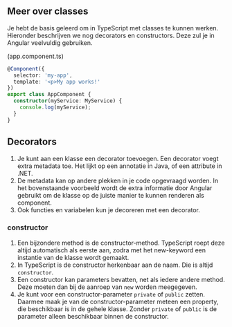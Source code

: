 ## Meer over classes

Je hebt de basis geleerd om in TypeScript met classes te kunnen werken. Hieronder beschrijven we nog decorators en
constructors. Deze zul je in Angular veelvuldig gebruiken.

(app.component.ts)
```TypeScript
@Component({
  selector: 'my-app',
  template: '<p>My app works!'
})
export class AppComponent {
  constructor(myService: MyService) {
    console.log(myService);
  }
}
```

## Decorators

1. Je kunt aan een klasse een decorator toevoegen. Een decorator voegt extra metadata toe. Het lijkt op een annotatie in 
   Java, of een attribute in .NET.
2. De metadata kan op andere plekken in je code opgevraagd worden. In het bovenstaande voorbeeld wordt de extra 
   informatie door Angular gebruikt om de klasse op de juiste manier te kunnen renderen als component.
3. Ook functies en variabelen kun je decoreren met een decorator.

### constructor

1. Een bijzondere method is de constructor-method. TypeScript roept deze altijd automatisch als eerste aan, zodra met 
   het new-keyword een instantie van de klasse wordt gemaakt.
2. In TypeScript is de constructor herkenbaar aan de naam. Die is altijd `constructor`.
3. Een constructor kan parameters bevatten, net als iedere andere method. Deze moeten dan bij de aanroep van `new` 
   worden meegegeven.
4. Je kunt voor een constructor-parameter `private` of `public` zetten. Daarmee maak je van de constructor-parameter
   meteen een property, die beschikbaar is in de gehele klasse. Zonder `private` of `public` is de parameter alleen
   beschikbaar binnen de constructor.